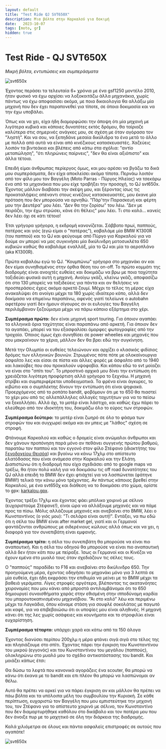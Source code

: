 ```yaml
---
layout: default
title: "Test Ride QJ SVT650X"
description: Μια βόλτα στην Καρκαλού για δοκιμή
date:   2023-10-07
tags: [moto, gr]
hidden: true
---
```


# Test Ride - QJ SVT650X

_Μικρή βόλτα, εντυπώσεις και συμπεράσματα_

![svt650x](/images/svt650x-1.jpg)


Έχοντας περάσει τα τελευταία 6+ χρόνια με ένα gsf1250 μοντέλο 2010, ήταν φυσικό να έχω αρχίσει να λοξοκοιτάζω
άλλα μηχανάκια, χωρίς πάντως να έχω αποφασίσει ακόμα, με ποια δικαιολογία θα αλλάξω μία μηχανή που δεν έχει παραπονεθεί
για τίποτε, σε όποια δοκιμασία και να την έχω υποβάλει.

Όπως και να χει, είχα ήδη διαμορφώσει την άποψη ότι μία μηχανή με λιγότερα κυβικά και κάποιες δυνατότες εκτός δρόμου, θα ταίριαζε
καλύτερα στις σημερινές ανάγκες μου, σε σχέση με όταν αγόρασα τον "ληστή". Και να σου, να ξεπηδάνε μεσαία δικύλιδρα το ένα μετά το
άλλο με πολλά από αυτά να είναι από κινέζικους κατασκευαστές. Χαζεύεις λοιπόν τα βιντεάκια και βλέπεις από κάτω στα σχόλια:
"αντίο μεταπώληση", "ότι πληρώνεις παίρνεις", "δεν θα είναι αξιόπιστο" και άλλα τέτοια.

Επειδή είμαι άνθρωπας περίεργος όμως, και μου αρέσει να βγάζω τα δικά μου συμπεράσματα, δεν είχα αποκλείσει ακόμα τίποτα.
Περνάω λοιπόν από τον φίλο μου τον Βαγγέλη (Moto Parras - Πύργος Ηλείας) να τσεκάρω ένα από τα μηχανάκια που μου είχε τραβήξει την προσοχή, το QJ svt650x. Έχοντας μάλλον διαβάσει την σκέψη μου, και ξέροντας ίσως τις προκαταλήψεις απέναντι στους κινέζους κατασκευαστές, μου έκανε μία πρόταση που δεν μπορούσα να αρνηθώ. "Πάρ'την Παρασκευή και φέρτη μου την Δευτέρα" μου λέει. "Δεν θα την ζορίσω" του λέω. "Δεν με πειράζει, την έχω στρώσει, κάνε ότι θέλεις" μου λέει. Τι στο καλό... κανείς δεν λέει όχι σε κάτι τέτοιο!

Έτσι γρήγορα γρήγορα, η εκδρομή κανονίζεται. Σάββατο πρωί, παππούς, πατέρας και γιός (εγώ είμαι ο "πατέρας"), καβαλάμε μία BMW K1300R (του παππού) και το QJ και φεύγουμε από Πύργο για Καρκαλού για να δούμε αν μπορεί να μας συγκινήσει μία δικύλινδρη μοτοσυκλέτα 650 κυβικών καθώς θα καβαλάμε εναλλάξ, μία το QJ και μία το αεροπλάνο (aka K1300R).

Πρώτα καβαλάω εγώ το QJ. "Κουμπώνω" γρήγορα στο μηχανάκι αν και δεν είμαι συνηθισμένος στην όρθια θέση του on-off. Το πρώτο κομμάτι της διαδρομής είναι ανοιχτές ευθείες και δοκιμάζω να βρω με ποια ταχύτητα ταξιδεύει φυσικά αυτή η μηχανή. Ανοίγω γκάζι, κλείνω γκάζι, αποφασίζω ότι στα 130 μπορείς να ταξιδεύεις για πάντα και αν θελήσεις να προσπεράσεις 
έχεις ακόμα αρκετό ζουμί. Μέχρι το τέλος τη μέρας είχα ανακαλύψει ότι ανοίγει μέχρι τα 180 χωρίς ιδιαίτερο κόπο, αλλά δεν δοκίμασα να επιμείνω παραπάνω, αφενός γιατί τελείωνε ο autobahn αφετέρου γιατί δεν ήμουν σίγουρος αν οι ευλογίες του Βαγγέλη περιλάμβαναν ξεζούμισμα μέχρι να πάρω κάποιο εξάρτημα στο χέρι.

**Συμπέρασμα πρώτο:** δεν είναι μηχανή sport touring. Για όποιον αγαπάει τα ελληνικά όρια ταχύτητας είναι παραπάνω από αρκετή. Για όποιον δεν τα αγαπάει, μπορεί να του εξασφαλίσει όμορφες φωτογραφίες από την τροχαία. Όποιος όμως έχει συνηθίσει σε power wheelies και μηχανές που σου μακραίνουν τα χέρια, μάλλον δεν θα βρει εδώ την συγκίνηση. 

Μετά την Ολυμπία οι ευθείες τελειώνουν και αρχίζει ο κλασικός φιδίσιος δρόμος των ελληνικών βουνών. Στρωμένος πότε πότε με ολοκαίνουργια άσφαλτο λες και είσαι σε πίστα και άλλες φορές με άσφαλτο από το 1940 και λακούβες που σου προκαλούν υψοφοβία. Και κάπου εδώ το svt μοίαζει να είναι στο "σπίτι του". Το μπροστινό αρχικά μου δίνει την εντύπωση ότι χρειάζεται λιγότερη προφόρτιση αλλά γρήγορα το ξεχνάω. Η μηχανή στρίβει και συμπεριφέρεται υποδειγματικά. Τα φρένα είναι άγκυρες, το κιβώτιο και ο συμπλέκτης δίνουν την εντύπωση ότι είναι ψηφιακά. Προερχόμενος από το ροπάτο bandit, φοβόμουν ότι με το 650 θα πιαστεί το χέρι μου από τις αλλεπάλληλες αλλαγές ταχυτήτων για να το πείσω να ξεκολλήσει. Αλλά όχι, το μοτέρ είναι λάστιχο, και καθώς έχω πάρει το ελεύθερο από τον ιδιοκτήτη του, δοκιμάζω όλο το εύρος των στροφών. 

**Συμπέρασμα δεύτερο:** το μοτέρ είναι ζωηρό σε όλο το φάσμα των στροφών του και συγχωρεί ακόμα και αν μπεις με "λάθος" σχέση σε στροφή.

Φτάνουμε Καρκαλού και καθώς ο δρομείς είναι ανώμαλοι άνθρωποι και δεν χάνουν προπόνηση παρά μόνο αν πεθάνει συγγενής πρώτου βαθμού, παρατάω τον παππού και τον εγγονό στον φίλο Στέφανο (ιδιοκτήτης του [ξενοδοχείου Θεισόα](https://thisoa.gr/)) και βγαίνω να κάνω 17χλμ στο απίστευτο ελατόδασος που είναι ανάμεσα στην Καρκαλού και την Ελάτη. Διαπιστώνω ότι η διαδρομή που είχα σχεδιάσει από το google maps να τρέξω, θα ήταν πολύ καλή για να δοκιμάσω τις off road δυνατότητες του QJ αλλά επειδή το BMW δεν έχει φτιάχτεί για να λασπώνεται (φάτηνε BMW!) τελικά την κάνω μόνο τρέχοντας. Αν πάντως κάποιος βρεθεί στην Καρκαλού, με ένα svt650χ και διάθεση να το δοκιμάσει στο χώμα, ορίστε το gpx: [karkalou.gpx](/files/karkalou.gpx).

Έχοντας τρέξει 17χλμ και έχοντας φάει μπόλικο χοιρινό με σέλινο (ευχαριστούμε Στέφανε!), είναι ώρα να αλλάξουμε μηχανές και να πάμε προς τα πίσω. Μόλις αλλάζουμε μηχανές και ανεβαίνει στο BMW, λέει ο Κωνσταντίνος (ο γιός μου): "Τι σελάρα είναι αυτή!". Εντάξει, να πω εδώ ότι η σέλα του BMW είναι after market gel, γιατί και οι Γερμανοί φαντάζονται ανθρώπους με σιδερένιους κώλους αλλά όπως και να χει, η διαφορά για τον συνεπιβάτη είναι εμφανής.

**Συμπέρασμα τρίτο:** η σέλα του συνεπιβάτη θα μπορούσε να είναι πιο αναπαυτική. Και η σέλα του οδηγού θα μπορούσε να είναι πιο αναπαυτική αλλά δεν ήταν κάτι που με πείραξε. Ίσως οι Γερμανοί και οι Κινέζοι να έχουν εμένα στο μυαλό τους όταν σχεδιάζουν τις σέλες τους.

Ο "παππούς" παραδίδει το F16 και ανεβαίνει στο δικύλινδρο 650. Την προηγούμενη μέρα, έχοντας οδηγήσει το μηχανάκι μόνο για 3 λεπτά σε μία ευθεία, έχει ήδη εκφράσει την επιθυμία να μείνει με το BMW μέχρι τα βαθειά γεράματα. Λίγες στροφές αργότερα, βλέποντας τις ακατανόητες χειρονομίες που μου κάνει από μπροστά αντιλαμβάνομαι ότι το 650 δημιουργεί συναισθήματα χαράς στην εθισμένη στην ιπποδύναμη καρδία του μπαρουτοκαπνισμένου μηχανόβιου. "Άι στο καλό" λέω και περιμένω μέχρι τα Λαγκάδια, όπου κάναμε στάση για σουφλέ σοκολάτας με παγωτό και καφέ, για να επιβεβαιώσω ότι οι υποψίες μου είναι αληθινές. Η μηχανή κάνει ότι της λες χωρίς ασάφειες και κουνήματα και το στροφιλίκι είναι ευχαρίστηση.

**Συμπέρασμα τέταρτο:** υπάρχει χαρά και κάτω από τα 150 άλογα

Έχοντας διανύσει περίπου 200χλμ η μέρα φτάνει σιγά σιγά στο τέλος της και πλησιάζουμε στο σπίτι. Έχοντας πάρει την έγκριση του Κωνσταντίνου του μικρού (εγγονός) και του Κωνσταντίνου του μεγάλου (παππούς), ολοκληρώνω στο μυαλό μου το σχέδιο αντικατάστασης του bandit. Και μοιάζει κάπως έτσι:

Θα δώσω τα λεφτά που κανονικά αγοράζεις ένα scouter, θα μπορώ να κάνω ότι έκανα με το bandit και επι πλέον θα μπορώ να λασπώνομαι αν θέλω.

Αυτό θα πρέπει να αρκεί για να πάρει έγκριση αν και μάλλον θα πρέπει να πάω βόλτα και τα υπόλοιπα μέλη του συμβουλίου την Κυριακή. Σε κάθε περίπτωση, ευχαριστώ τον Βαγγέλη που μου εμπιστεύτηκε την μηχανή του, τον Στέφανο για το απίστευτο χοιρινό με σέλινο, τον Κωνσταντίνο που δεν διαμαρτυρήθηκε καθόλου στο δικάβαλο και τον πατέρα μου που δεν άνοιξε πυρ με το μαχητικό σε όλη την διάρκεια της διαδρομής.

Καλά χιλιόμετρα σε όλους και πάντα ασφαλείς επιστροφές σε αυτούς που αγαπάτε!

![svt650x](/images/svt650x.jpg)
